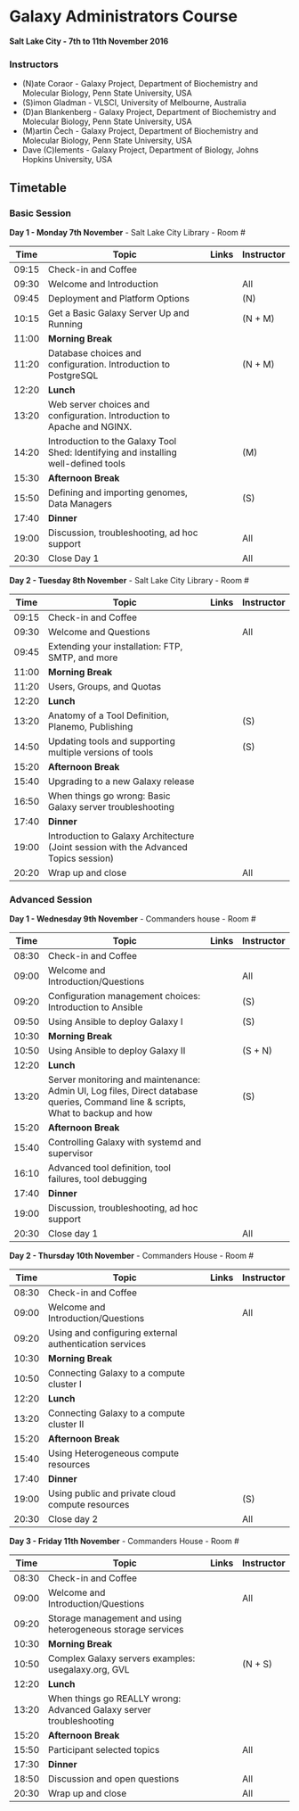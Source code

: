 # Galaxy Administrators Course

**Salt Lake City - 7th to 11th November 2016**

### Instructors

* (N)ate Coraor - Galaxy Project, Department of Biochemistry and Molecular Biology, Penn State University, USA
* (S)imon Gladman - VLSCI, University of Melbourne, Australia
* (D)an Blankenberg - Galaxy Project, Department of Biochemistry and Molecular Biology, Penn State University, USA
* (M)artin Čech - Galaxy Project, Department of Biochemistry and Molecular Biology, Penn State University, USA
* Dave (C)lements - Galaxy Project, Department of Biology, Johns Hopkins University, USA


## Timetable
### Basic Session

**Day 1 - Monday 7th November** - Salt Lake City Library - Room #

| **Time** | **Topic** | **Links** | **Instructor** |
| -------- | --------- | --------- | ----------- |
| 09:15 | Check-in and Coffee |  |  |
| 09:30 | Welcome and Introduction |  | All |
| 09:45 | Deployment and Platform Options |  | (N) |
| 10:15 | Get a Basic Galaxy Server Up and Running |  | (N + M) |
| 11:00 | **Morning Break** | | |
| 11:20 | Database choices and configuration. Introduction to PostgreSQL |  | (N + M) |
| 12:20 | **Lunch** | | |
| 13:20 | Web server choices and configuration. Introduction to Apache and NGINX. |  |  |
| 14:20 | Introduction to the Galaxy Tool Shed: Identifying and installing well-defined tools | | (M) |
| 15:30 | **Afternoon Break** | | |
| 15:50 | Defining and importing genomes, Data Managers |  | (S) |
| 17:40 | **Dinner** |  |  |
| 19:00 | Discussion, troubleshooting, ad hoc support |  | All |
| 20:30 | Close Day 1 | | All |

**Day 2 - Tuesday 8th November** - Salt Lake City Library - Room #

| **Time** | **Topic** | **Links** | **Instructor** |
| -------- | --------- | --------- | ----------- |
| 09:15 | Check-in and Coffee |  |  |
| 09:30 | Welcome and Questions |  | All |
| 09:45 | Extending your installation: FTP, SMTP, and more|  |  |
| 11:00 | **Morning Break** | | |
| 11:20 | Users, Groups, and Quotas |  |  |
| 12:20 | **Lunch** | | |
| 13:20 | Anatomy of a Tool Definition, Planemo, Publishing |  | (S) |
| 14:50 | Updating tools and supporting multiple versions of tools | | (S) |
| 15:20 | **Afternoon Break** | | |
| 15:40 | Upgrading to a new Galaxy release |  |  |
| 16:50 | When things go wrong: Basic Galaxy server troubleshooting |  |  |
| 17:40 | **Dinner** |  |  |
| 19:00 | Introduction to Galaxy Architecture (Joint session with the Advanced Topics session) |  |  |
| 20:20 | Wrap up and close | | All |

### Advanced Session

**Day 1 - Wednesday 9th November** - Commanders house - Room #

| **Time** | **Topic** | **Links** | **Instructor** |
| -------- | --------- | --------- | ----------- |
| 08:30 | Check-in and Coffee |  |  |
| 09:00 | Welcome and Introduction/Questions |  | All |
| 09:20 | Configuration management choices: Introduction to Ansible |  | (S) |
| 09:50 | Using Ansible to deploy Galaxy I |  | (S) |
| 10:30 | **Morning Break** | | |
| 10:50 | Using Ansible to deploy Galaxy II |  | (S + N) |
| 12:20 | **Lunch** | | |
| 13:20 | Server monitoring and maintenance: Admin UI, Log files, Direct database queries, Command line & scripts, What to backup and how |  | (S) |
| 15:20 | **Afternoon Break** | | |
| 15:40 | Controlling Galaxy with systemd and supervisor |  |  |
| 16:10 | Advanced tool definition, tool failures, tool debugging |  |  |
| 17:40 | **Dinner** |  |  |
| 19:00 | Discussion, troubleshooting, ad hoc support |  |  |
| 20:30 | Close day 1 | | All |

**Day 2 - Thursday 10th November** - Commanders House - Room #

| **Time** | **Topic** | **Links** | **Instructor** |
| -------- | --------- | --------- | ----------- |
| 08:30 | Check-in and Coffee |  |  |
| 09:00 | Welcome and Introduction/Questions |  | All |
| 09:20 | Using and configuring external authentication services |  |  |
| 10:30 | **Morning Break** | | |
| 10:50 | Connecting Galaxy to a compute cluster I |  |  |
| 12:20 | **Lunch** | | |
| 13:20 | Connecting Galaxy to a compute cluster II |  |  |
| 15:20 | **Afternoon Break** | | |
| 15:40 | Using Heterogeneous compute resources |  |  |
| 17:40 | **Dinner** |  |  |
| 19:00 | Using public and private cloud compute resources |  | (S) |
| 20:30 | Close day 2 | | All |

**Day 3 - Friday 11th November** - Commanders House - Room #

| **Time** | **Topic** | **Links** | **Instructor** |
| -------- | --------- | --------- | ----------- |
| 08:30 | Check-in and Coffee |  |  |
| 09:00 | Welcome and Introduction/Questions |  | All |
| 09:20 | Storage management and using heterogeneous storage services |  |  |
| 10:30 | **Morning Break** | | |
| 10:50 | Complex Galaxy servers examples: usegalaxy.org, GVL |  | (N + S) |
| 12:20 | **Lunch** | | |
| 13:20 | When things go REALLY wrong: Advanced Galaxy server troubleshooting |  |  |
| 15:20 | **Afternoon Break** | | |
| 15:50 | Participant selected topics |  | All |
| 17:30 | **Dinner** |  |  |
| 18:50 | Discussion and open questions |  | All |
| 20:30 | Wrap up and close | | All |
